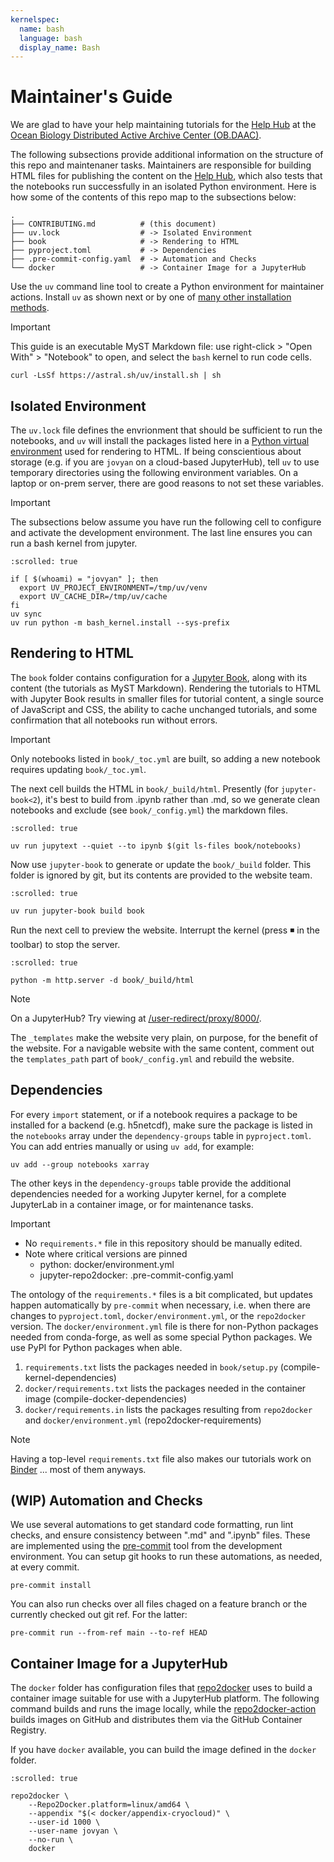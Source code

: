```yaml
---
kernelspec:
  name: bash
  language: bash
  display_name: Bash
---
```


# Maintainer's Guide

We are glad to have your help maintaining tutorials for the [Help Hub] at the [Ocean Biology Distributed Active Archive Center (OB.DAAC)][OB].

The following subsections provide additional information on the structure of this repo and maintenaner tasks.
Maintainers are responsible for building HTML files for publishing the content on the [Help Hub], which also tests that the notebooks run successfully in an isolated Python environment.
Here is how some of the contents of this repo map to the subsections below:

```shell
.
├── CONTRIBUTING.md          # (this document)
├── uv.lock                  # -> Isolated Environment
├── book                     # -> Rendering to HTML
├── pyproject.toml           # -> Dependencies
├── .pre-commit-config.yaml  # -> Automation and Checks
└── docker                   # -> Container Image for a JupyterHub
```

[OB]: https://www.earthdata.nasa.gov/centers/ob-daac
[Help Hub]: https://oceancolor.gsfc.nasa.gov/resources/docs/tutorials

Use the `uv` command line tool to create a Python environment for maintainer actions.
Install `uv` as shown next or by one of [many other installation methods][uv].

[uv]: https://docs.astral.sh/uv/getting-started/installation

> [!Important]
> This guide is an executable MyST Markdown file: use right-click > "Open With" > "Notebook" to open, and select the `bash` kernel to run code cells.

```{code-cell}
curl -LsSf https://astral.sh/uv/install.sh | sh
```

## Isolated Environment

The `uv.lock` file defines the envrionment that should be sufficient to run the notebooks, and `uv` will install the packages listed here in a [Python virtual environment][venv] used for rendering to HTML.
If being conscientious about storage (e.g. if you are `jovyan` on a cloud-based JupyterHub), tell `uv` to use temporary directories using the following environment variables.
On a laptop or on-prem server, there are good reasons to not set these variables.

[venv]: https://docs.python.org/3/library/venv.html

> [!Important]
> The subsections below assume you have run the following cell to configure and activate the development environment. The last line ensures you can run a bash kernel from jupyter.

```{code-cell}
:scrolled: true

if [ $(whoami) = "jovyan" ]; then
  export UV_PROJECT_ENVIRONMENT=/tmp/uv/venv
  export UV_CACHE_DIR=/tmp/uv/cache
fi
uv sync
uv run python -m bash_kernel.install --sys-prefix
```

## Rendering to HTML

The `book` folder contains configuration for a [Jupyter Book], along with its content (the tutorials as MyST Markdown).
Rendering the tutorials to HTML with Jupyter Book results in smaller files for tutorial content, a single source of JavaScript and CSS, the ability to cache unchanged tutorials, and some confirmation that all notebooks run without errors.

> [!Important]
> Only notebooks listed in `book/_toc.yml` are built, so adding a new notebook requires updating `book/_toc.yml`.

The next cell builds the HTML in `book/_build/html`.
Presently (for `jupyter-book<2`), it's best to build from .ipynb rather than .md, so we generate clean notebooks and exclude (see `book/_config.yml`) the markdown files.

[Jupyter Book]: https://jupyterbook.org/

```{code-cell}
:scrolled: true

uv run jupytext --quiet --to ipynb $(git ls-files book/notebooks)
```

Now use `jupyter-book` to generate or update the `book/_build` folder.
This folder is ignored by git, but its contents are provided to the website team.

```{code-cell}
:scrolled: true

uv run jupyter-book build book
```

Run the next cell to preview the website.
Interrupt the kernel (press ◾️ in the toolbar) to stop the server.

```{code-cell}
:scrolled: true

python -m http.server -d book/_build/html
```

> [!Note]
> On a JupyterHub? Try viewing at [/user-redirect/proxy/8000/](/user-redirect/proxy/8000/).

The `_templates` make the website very plain, on purpose, for the benefit of the website.
For a navigable website with the same content, comment out the `templates_path` part of `book/_config.yml` and rebuild the website.

## Dependencies

For every `import` statement, or if a notebook requires a package to be installed for a backend (e.g. h5netcdf),
make sure the package is listed in the `notebooks` array under the `dependency-groups` table in `pyproject.toml`.
You can add entries manually or using `uv add`, for example:

```{code-cell}
uv add --group notebooks xarray
```

The other keys in the `dependency-groups` table provide the additional dependencies needed for a working Jupyter kernel, for a complete JupyterLab in a container image, or for maintenance tasks.

> [!Important]
> - No `requirements.*` file in this repository should be manually edited.
> - Note where critical versions are pinned
>   - python: docker/environment.yml
>   - jupyter-repo2docker: .pre-commit-config.yaml

The ontology of the `requirements.*` files is a bit complicated, but updates happen automatically by `pre-commit` when necessary, i.e. when there are changes to `pyproject.toml`, `docker/environment.yml`, or the `repo2docker` version.
The `docker/environment.yml` file is there for non-Python packages needed from conda-forge, as well as some special Python packages.
We use PyPI for Python packages when able.

1. `requirements.txt` lists the packages needed in `book/setup.py` (compile-kernel-dependencies)
1. `docker/requirements.txt` lists the packages needed in the container image (compile-docker-dependencies)
1. `docker/requirements.in` lists the packages resulting from `repo2docker` and `docker/environment.yml` (repo2docker-requirements)

> [!Note]
> Having a top-level `requirements.txt` file also makes our tutorials work on [Binder] ... most of them anyways.

[Binder]: https://mybinder.org/

## (WIP) Automation and Checks

We use several automations to get standard code formatting, run lint checks, and ensure consistency between ".md" and ".ipynb" files.
These are implemented using the [pre-commit] tool from the development environment.
You can setup git hooks to run these automations, as needed, at every commit.

[pre-commit]: https://pre-commit.com/

```{code-cell}
pre-commit install
```

You can also run checks over all files chaged on a feature branch or the currently checked out git ref. For the latter:

```{code-cell}
pre-commit run --from-ref main --to-ref HEAD
```

## Container Image for a JupyterHub

The `docker` folder has configuration files that [repo2docker] uses to build a container image suitable for use with a JupyterHub platform.
The following command builds and runs the image locally, while the [repo2docker-action] builds images on GitHub and distributes them via the GitHub Container Registry.

If you have `docker` available, you can build the image defined in the `docker` folder.

[repo2docker]: https://repo2docker.readthedocs.io/
[repo2docker-action]: https://github.com/marketplace/actions/repo2docker-action

```{code-cell}
:scrolled: true

repo2docker \
    --Repo2Docker.platform=linux/amd64 \
    --appendix "$(< docker/appendix-cryocloud)" \
    --user-id 1000 \
    --user-name jovyan \
    --no-run \
    docker
```
